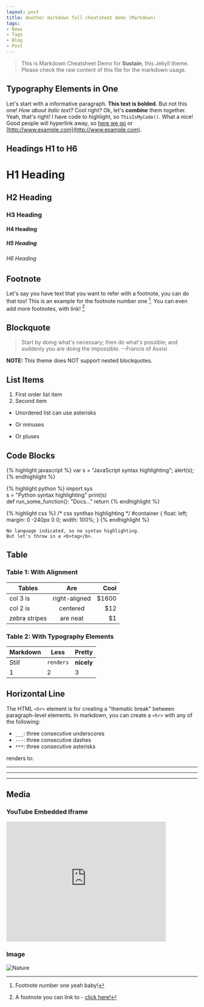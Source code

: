 ```yaml
---
layout: post
title: Another markdown full cheatsheet demo (Markdown)
tags:
- News
- Tags
- Blog
- Post
---
```


> This is Markdown Cheatsheet Demo for **Sustain**, this Jekyll theme. Please check the raw content of this file for the markdown usage.

## Typography Elements in One

Let's start with a informative paragraph. **This text is bolded.** But not this one! _How about italic text?_ Cool right? Ok, let's **_combine_** them together. Yeah, that's right! I have code to highlight, so `ThisIsMyCode()`. What a nice! Good people will hyperlink away, so [here we go](#) or [http://www.example.com](http://www.example.com).

<div class="divider"></div>

## Headings H1 to H6

# H1 Heading

## H2 Heading

### H3 Heading

#### H4 Heading

##### H5 Heading

###### H6 Heading

<div class="divider"></div>

## Footnote

Let's say you have text that you want to refer with a footnote, you can do that too! This is an example for the footnote number one [^1]. You can even add more footnotes, with link! [^2]

<div class="divider"></div>

## Blockquote

> Start by doing what's necessary; then do what's possible; and suddenly you are doing the impossible. --Francis of Assisi

**NOTE:** This theme does NOT support nested blockquotes.

<div class="divider"></div>

## List Items

1. First order list item
2. Second item

* Unordered list can use asterisks
- Or minuses
+ Or pluses

<div class="divider"></div>

## Code Blocks

{% highlight javascript %}
var s = "JavaScript syntax highlighting";
alert(s);
{% endhighlight %}

{% highlight python %}
import sys  
s = "Python syntax highlighting"
print(s)  
def run_some_function():
    "Docs..."
    return
{% endhighlight %}

{% highlight css %}
/* css synthax highlighting */ 
#container {
    float: left;
    margin: 0 -240px 0 0;
    width: 100%;
}
{% endhighlight %}

```
No language indicated, so no syntax highlighting.
But let's throw in a <b>tag</b>.
```

<div class="divider"></div>

## Table

### Table 1: With Alignment

| Tables        | Are           | Cool  |
| ------------- |:-------------:| -----:|
| col 3 is      | right-aligned | $1600 |
| col 2 is      | centered      |   $12 |
| zebra stripes | are neat      |    $1 |

### Table 2: With Typography Elements

Markdown | Less | Pretty
--- | --- | ---
*Still* | `renders` | **nicely**
1 | 2 | 3

<div class="divider"></div>

## Horizontal Line

The HTML `<hr>` element is for creating a "thematic break" between paragraph-level elements. In markdown, you can create a `<hr>` with any of the following:

* `___`: three consecutive underscores
* `---`: three consecutive dashes
* `***`: three consecutive asterisks

renders to:

___

---

***

<div class="divider"></div>

## Media

### YouTube Embedded Iframe

<iframe width="420" height="315" src="https://www.youtube.com/embed/nN6QuNqmAwk" frameborder="0" allowfullscreen></iframe>

### Image

![Nature](https://encrypted-tbn2.gstatic.com/images?q=tbn:ANd9GcSn8cwf82ee9tfml4Wx-tsM5AUavJ_DRHIiXXE4RejRp0RF2L7f6g)

[^1]: Footnote number one yeah baby!

[^2]: A footnote you can link to - [click here!](#)


